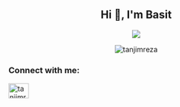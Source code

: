 

<h2 align="center">Hi 👋, I'm Basit</h2>
<p align="center">
  <img src="http://readme-typing-svg.herokuapp.com?color=2CD1F7&lines=Computer+Science+Student"></a>
</p> 
</p>
<p align="center"> <img src="https://komarev.com/ghpvc/?username=basit72&label=Profile%20views&color=0e75b6&style=flat" alt="tanjimreza" /> </p>
<h3 align="left">Connect with me:</h3>
<p align="left">
 <a href="https://linkedin.com/in/basit-xd" target="blank"><img align="center" src="https://raw.githubusercontent.com/rahuldkjain/github-profile-readme-generator/master/src/images/icons/Social/linked-in-alt.svg" alt="tanjimreza" height="30" width="40" /></a>



